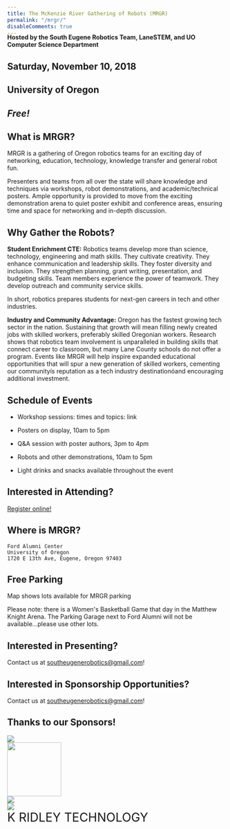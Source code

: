 ```yaml
---
title: The McKenzie River Gathering of Robots (MRGR)
permalink: "/mrgr/"
disableComments: true
---
```


<h4 style="margin-top: -20px;">Hosted by the South Eugene Robotics Team, LaneSTEM, and UO Computer Science Department</h4>

<h2>Saturday, November 10, 2018</h2>
<h2>University of Oregon</h2>
<h2 style="margin-bottom: 20px;"><i>Free!</i></h2>

## What is MRGR?

MRGR is a gathering of Oregon robotics teams for an exciting day of networking, education, technology, knowledge transfer and general robot fun.

Presenters and teams from all over the state will share knowledge and techniques via workshops, robot demonstrations, and academic/technical posters. Ample opportunity is provided to move from the exciting demonstration arena to quiet poster exhibit and conference areas, ensuring time and space for networking and in-depth discussion.

## Why Gather the Robots?

**Student Enrichment CTE:** Robotics teams develop more than science, technology, engineering and math skills. They cultivate creativity. They enhance communication and leadership skills. They foster diversity and inclusion. They strengthen planning, grant writing, presentation, and budgeting skills. Team members experience the power of teamwork. They develop outreach and community service skills.

In short, robotics prepares students for next-gen careers in tech and other industries.

**Industry and Community Advantage:** Oregon has the fastest growing tech sector in the nation. Sustaining that growth will mean filling newly created jobs with skilled workers, preferably skilled Oregonian workers. Research shows that robotics team involvement is unparalleled in building skills that connect career to classroom, but many Lane County schools do not offer a program. Events like MRGR will help inspire expanded educational opportunities that will spur a new generation of skilled workers, cementing our communityís reputation as a tech industry destinationóand encouraging additional investment.

## Schedule of Events

* Workshop sessions: times and topics: link

* Posters on display, 10am to 5pm

* Q&A session with poster authors, 3pm to 4pm

* Robots and other demonstrations, 10am to 5pm

* Light drinks and snacks available throughout the event

## Interested in Attending?

[Register online!](https://goo.gl/ZqbBWn)

## Where is MRGR?

    Ford Alumni Center
    University of Oregon
    1720 E 13th Ave, Eugene, Oregon 97403

## Free Parking <link to map>

Map shows lots available for MRGR parking

Please note: there is a Women's Basketball Game that day in the Matthew Knight Arena. The Parking Garage next to Ford Alumni will not be available...please use other lots.

## Interested in Presenting?

Contact us at [southeugenerobotics@gmail.com](mailto:southeugenerobotics@gmail.com)!

## Interested in Sponsorship Opportunities?

Contact us at [southeugenerobotics@gmail.com](mailto:southeugenerobotics@gmail.com)!

## Thanks to our Sponsors!

<div class="sponsor-grid">
<div class="sponsor">
<img src="https://xsmedia.com/wp-content/uploads/XS-Media-Logo-Horizontal-Lite-Black.png" class="sponsor-image" />
</div>
<div class="sponsor">
<img src="https://pbs.twimg.com/profile_images/2514772194/uwlg4rrfdhbimiyvowab.png" height="125" class="sponsor-image" />
</div>
<div class="sponsor">
<img src="http://mediad.publicbroadcasting.net/p/klcc/files/styles/x_large/public/201402/springfield_logo.jpg" class="sponsor-image" />
</div>
<div class="sponsor">
<img src="https://www.imsglobal.org/sites/default/files/memberlogos/concentric-sky-logo-2018.png" class="sponsor-image" />
</div>
<div class="sponsor">
<span class="sponsor-image" style="font-size: 2em; line-height: 1.25em;">K RIDLEY TECHNOLOGY</span>
</div>
</div>